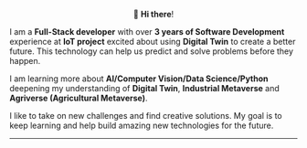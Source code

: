 <p align="center">👋 <b>Hi there</b>!</p>

I am a **Full-Stack developer** with over <b>3 years of Software Development</b> experience at <b>IoT project</b> excited about using **Digital Twin** to create a better future. This technology can help us predict and solve problems before they happen.

I am learning more about **AI/Computer Vision/Data Science/Python** deepening my understanding of **Digital Twin**, **Industrial Metaverse** and **Agriverse (Agricultural Metaverse)**.

I like to take on new challenges and find creative solutions. My goal is to keep learning and help build amazing new technologies for the future.
<hr>

